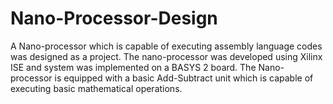 # Nano-Processor-Design
A Nano-processor which is capable of executing assembly language codes was designed as a project. The nano-processor was developed using Xilinx ISE and system was implemented on a BASYS 2 board. The Nano-processor is equipped with a basic Add-Subtract unit which is capable of executing basic mathematical operations. 
